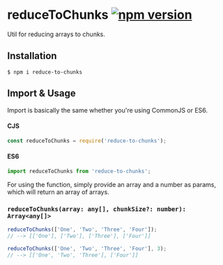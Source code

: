 # reduceToChunks [![npm version](https://badge.fury.io/js/reduceToChunks.svg)](https://badge.fury.io/js/reduceToChunks)
Util for reducing arrays to chunks.

## Installation
```
$ npm i reduce-to-chunks
```

## Import & Usage
Import is basically the same whether you're using CommonJS or ES6.
#### CJS
```js
const reduceToChunks = require('reduce-to-chunks');
```
#### ES6
```js
import reduceToChunks from 'reduce-to-chunks';
```
For using the function, simply provide an array and a number as params, which will return an array of arrays.
### `reduceToChunks(array: any[], chunkSize?: number): Array<any[]>`
```js
reduceToChunks(['One', 'Two', 'Three', 'Four']);
// --> [['One'], ['Two'], ['Three'], ['Four']]

reduceToChunks(['One', 'Two', 'Three', 'Four'], 3);
// --> [['One', 'Two', 'Three'], ['Four']]
```
